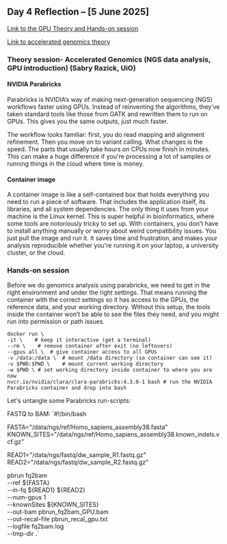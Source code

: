 ## **Day 4 Reflection – [5 June 2025]**
[Link to the GPU Theory and Hands-on session](https://training.pages.sigma2.no/tutorials/gpu-intro/index.html)

[Link to accelerated genomics theory](https://coderefinery.github.io/BioNT_Lesson_Accelerated_Genomics/)


### Theory session- Accelerated Genomics (NGS data analysis, GPU introduction) (Sabry Razick, UiO)
#### NVIDIA Parabricks
Parabricks is NVIDIA’s way of making next-generation sequencing (NGS) workflows faster using GPUs. Instead of reinventing the algorithms, they’ve taken standard tools like those from GATK and rewritten them to run on GPUs. This gives you the same outputs, just much faster.

The workflow looks familiar: first, you do read mapping and alignment refinement. Then you move on to variant calling. What changes is the speed. The parts that usually take hours on CPUs now finish in minutes. This can make a huge difference if you're processing a lot of samples or running things in the cloud where time is money.

#### Container image
A container image is like a self-contained box that holds everything you need to run a piece of software. That includes the application itself, its libraries, and all system dependencies. The only thing it uses from your machine is the Linux kernel. This is super helpful in bioinformatics, where some tools are notoriously tricky to set up. With containers, you don’t have to install anything manually or worry about weird compatibility issues. You just pull the image and run it. It saves time and frustration, and makes your analysis reproducible whether you're running it on your laptop, a university cluster, or the cloud.

### Hands-on session
Before we do genomics analysis using parabricks, we need to get in the right environment and under the right settings. That means running the container with the correct settings so it has access to the GPUs, the reference data, and your working directory. Without this setup, the tools inside the container won’t be able to see the files they need, and you might run into permission or path issues.
```
docker run \
-it \    # keep it interactive (get a terminal)
--rm \    # remove container after exit (no leftovers)
--gpus all \  # give container access to all GPUs
-v /data:/data \  # mount /data directory (so container can see it)
-v $PWD:$PWD \    # mount current working directory
-w $PWD \ # set working directory inside container to where you are now
nvcr.io/nvidia/clara/clara-parabricks:4.3.0-1 bash # run the NVIDIA Parabricks container and drop into bash
```


Let's untangle some Parabricks run-scripts:

FASTQ to BAM:
`#!/bin/bash

FASTA="/data/ngs/ref/Homo_sapiens_assembly38.fasta"
KNOWN_SITES="/data/ngs/ref/Homo_sapiens_assembly38.known_indels.vcf.gz"

READ1="/data/ngs/fastq/dw_sample_R1.fastq.gz"
READ2="/data/ngs/fastq/dw_sample_R2.fastq.gz"

pbrun fq2bam \
--ref ${FASTA} \
--in-fq ${READ1} ${READ2} \
--num-gpus 1 \
--knownSites ${KNOWN_SITES} \
--out-bam pbrun_fq2bam_GPU.bam \
--out-recal-file pbrun_recal_gpu.txt \
--logfile fq2bam.log \
--tmp-dir .`

